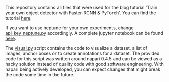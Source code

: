 This repository contains all files that were used for the blog tutorial
'Train your own object detector with Faster-RCNN & PyTorch'.
You can find the tutorial [here](https://johschmidt42.medium.com/train-your-own-object-detector-with-faster-rcnn-pytorch-8d3c759cfc70).

If you want to use neptune for your own experiments, change [api_key_neptune.py](api_key_neptune.py) accordingly.
A complete jupyter notebook can be found [here](training_script.ipynb).

The [visual.py](visual.py) script contains the code to visualize a dataset, a list of images, anchor boxes or to create annotations for a dataset.
The provided code for this script was written around napari 0.4.5 and can be viewed as a hacky solution instead of quality code with good software engineering. 
With napari being actively developed, you can expect changes that might break the code some time in the future. 